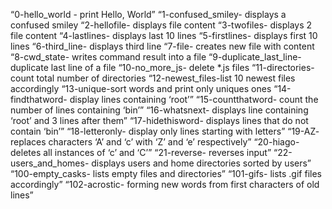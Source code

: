“0-hello_world - print Hello, World”
“1-confused_smiley- displays a confused smiley
“2-hellofile- displays file content
“3-twofiles- displays 2 file content
“4-lastlines- displays last 10 lines
“5-firstlines- displays first 10 lines
“6-third_line- displays third line
“7-file- creates new file with content
“8-cwd_state- writes command result into a file
“9-duplicate_last_line- duplicate last line of a file
“10-no_more_js- delete *.js files
“11-directories- count total number of directories
“12-newest_files-list 10 newest files accordingly
“13-unique-sort words and print only uniques ones
“14-findthatword- display lines containing ‘root’”
“15-countthatword- count the number of lines containing ‘bin’”
“16-whatsnext- displays line containing ‘root’ and 3 lines after them”
“17-hidethisword- displays lines that do not contain ‘bin’”
“18-letteronly- display only lines starting with letters”
“19-AZ- replaces characters ‘A’ and ‘c’ with ‘Z’ and ‘e’ respectively”
“20-hiago- deletes all instances of ‘c’ and ‘C’”
“21-reverse- reverses input”
“22-users_and_homes- displays users and home directories sorted by users”
“100-empty_casks- lists empty files and directories”
“101-gifs- lists .gif files accordingly”
“102-acrostic- forming new words from first characters of old lines”
